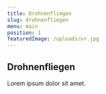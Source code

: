 ```yaml
---
title: Drohnenfliegen
slug: drohnenfliegen
menu: main
position: 1
featuredImage: /uploads/vr.jpg
---
```

## Drohnenfliegen

Lorem ipsum dolor sit amet.
